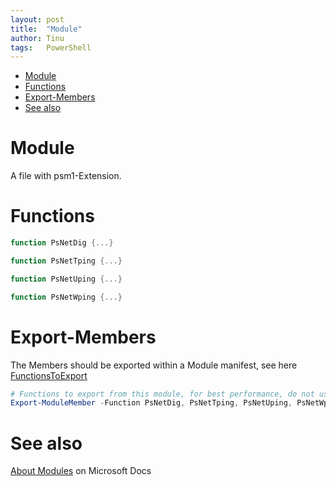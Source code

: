 ```yaml
---
layout: post
title:  "Module"
author: Tinu
tags:   PowerShell
---
```


- [Module](#module)
- [Functions](#functions)
- [Export-Members](#export-members)
- [See also](#see-also)

# Module

A file with psm1-Extension.

# Functions

````powershell
function PsNetDig {...}

function PsNetTping {...}

function PsNetUping {...}

function PsNetWping {...}
````

# Export-Members

The Members should be exported within a Module manifest, see here [FunctionsToExport](./manifest.md#additional-settings)

````powershell
# Functions to export from this module, for best performance, do not use wildcards and do not delete the entry, use an empty array if there are no functions to export.
Export-ModuleMember -Function PsNetDig, PsNetTping, PsNetUping, PsNetWping
````

# See also

[About Modules](https://docs.microsoft.com/en-us/powershell/module/microsoft.powershell.core/about/about_modules?view=powershell-6) on Microsoft Docs
